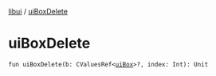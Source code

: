 [libui](index.md) / [uiBoxDelete](./ui-box-delete.md)

# uiBoxDelete

`fun uiBoxDelete(b: CValuesRef<`[`uiBox`](ui-box.md)`>?, index: Int): Unit`